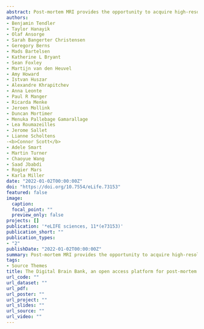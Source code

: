 ```yaml
---
abstract: Post-mortem MRI provides the opportunity to acquire high-resolution datasets to investigate neuroanatomy, and validate the origins of image contrast through microscopy comparisons. We introduce the Digital Brain Bank (open.win.ox.ac.uk/DigitalBrainBank), a data release platform providing open access to curated, multimodal post-mortem neuroimaging datasets. Datasets span three themes - Digital Neuroanatomist: datasets for detailed neuroanatomical investigations; Digital Brain Zoo: datasets for comparative neuroanatomy; Digital Pathologist: datasets for neuropathology investigations. The first Digital Brain Bank release includes twenty one distinctive whole-brain diffusion MRI datasets for structural connectivity investigations, alongside microscopy and complementary MRI modalities. This includes one of the highest-resolution whole-brain human diffusion MRI datasets ever acquired, whole-brain diffusion MRI in fourteen non-human primate species, and one of the largest post-mortem whole-brain cohort imaging studies in neurodegeneration. The Digital Brain Bank is the culmination of our lab's investment into post-mortem MRI methodology and MRI-microscopy analysis techniques. This manuscript provides a detailed overview of our work with post-mortem imaging to date, including the development of diffusion MRI methods to image large post-mortem samples, including whole, human brains. Taken together, the Digital Brain Bank provides cross-scale, cross-species datasets facilitating the incorporation of post-mortem data into neuroimaging studies.
authors:
- Benjamin Tendler
- Taylor Hanayik
- Olaf Ansorge
- Sarah Bangerter Christensen
- Geregory Berns 
- Mads Bartelsen
- Katherine L Bryant
- Sean Foxley
- Martijn van den Heuvel
- Amy Howard 
- Istvan Huszar
- Alexandre Khrapitchev
- Anna Leonte
- Paul R Manger
- Ricarda Menke
- Jeroen Mollink
- Duncan Mortimer
- Menuka Pallebage Gamarallage
- Lea Roumazeilles
- Jerome Sallet
- Lianne Scholtens
-<b>Connor Scott</b>
- Adele Smart
- Martin Turner
- Chaoyue Wang
- Saad Jbabdi
- Rogier Mars
- Karla Miller 
date: "2022-01-02T00:00:00Z"
doi: "https://doi.org/10.7554/eLife.73153"
featured: false
image:
  caption:
  focal_point: ""
  preview_only: false 
projects: []
publication: '*eLIFE sciences, 11*(e73153)'
publication_short: ""
publication_types:
- "2"
publishDate: "2022-01-02T00:00:00Z"
summary: Post-mortem MRI provides the opportunity to acquire high-resolution datasets to investigate neuroanatomy, and validate the origins of image contrast through microscopy comparisons. We introduce the Digital Brain Bank (open.win.ox.ac.uk/DigitalBrainBank), a data release platform providing open access to curated, multimodal post-mortem neuroimaging datasets. Datasets span three themes - Digital Neuroanatomist: datasets for detailed neuroanatomical investigations; Digital Brain Zoo: datasets for comparative neuroanatomy; Digital Pathologist: datasets for neuropathology investigations. The first Digital Brain Bank release includes twenty one distinctive whole-brain diffusion MRI datasets for structural connectivity investigations, alongside microscopy and complementary MRI modalities. This includes one of the highest-resolution whole-brain human diffusion MRI datasets ever acquired, whole-brain diffusion MRI in fourteen non-human primate species, and one of the largest post-mortem whole-brain cohort imaging studies in neurodegeneration. The Digital Brain Bank is the culmination of our lab's investment into post-mortem MRI methodology and MRI-microscopy analysis techniques. This manuscript provides a detailed overview of our work with post-mortem imaging to date, including the development of diffusion MRI methods to image large post-mortem samples, including whole, human brains. Taken together, the Digital Brain Bank provides cross-scale, cross-species datasets facilitating the incorporation of post-mortem data into neuroimaging studies.
tags:
- Source Themes
title: The Digital Brain Bank, an open access platform for post-mortem datasets.
url_code: ""
url_dataset: ""
url_pdf: 
url_poster: ""
url_project: ""
url_slides: ""
url_source: ""
url_video: ""
---
```

